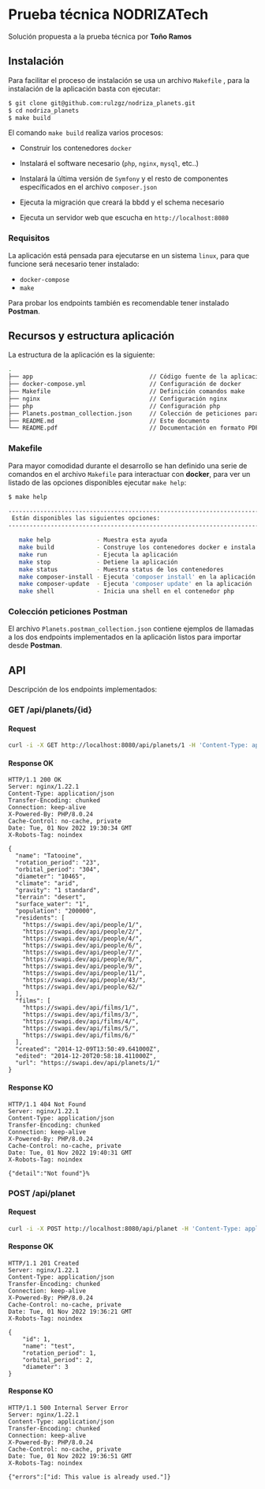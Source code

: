 # Prueba técnica NODRIZATech

Solución propuesta a la prueba técnica por **Toño Ramos**



## Instalación

Para facilitar el proceso de instalación se usa un archivo `Makefile` , para la instalación de la aplicación basta con ejecutar:

```bash
$ git clone git@github.com:rulzgz/nodriza_planets.git
$ cd nodriza_planets
$ make build
```



El comando `make build`  realiza varios procesos:

- Construir los contenedores `docker`

- Instalará el software necesario (`php`, `nginx`, `mysql`, etc..)

- Instalará la última versión de `Symfony` y el resto de componentes específicados en el archivo `composer.json`

- Ejecuta la migración que creará la bbdd y el schema necesario

- Ejecuta un servidor web que escucha en `http://localhost:8080`

  

### Requisitos

La aplicación está pensada para ejecutarse en un sistema `linux`, para que funcione será necesario tener instalado:

- `docker-compose`
- `make`

Para probar los endpoints también es recomendable tener instalado **Postman**.



## Recursos y estructura aplicación

La estructura de la aplicación es la siguiente:

```bash
.
├── app                                 // Código fuente de la aplicación
├── docker-compose.yml                  // Configuración de docker
├── Makefile                            // Definición comandos make
├── nginx                               // Configuración nginx
├── php                                 // Configuración php
├── Planets.postman_collection.json     // Colección de peticiones para Postman
├── README.md                           // Este documento
└── README.pdf                          // Documentación en formato PDF

```



### Makefile

Para mayor comodidad durante el desarrollo se han definido una serie de comandos en el archivo `Makefile` para interactuar con **docker**, para ver un listado de las opciones disponibles ejecutar `make help`:

```bash
$ make help

------------------------------------------------------------------------------------
 Están disponibles las siguientes opciones:
------------------------------------------------------------------------------------

   make help             - Muestra esta ayuda
   make build            - Construye los contenedores docker e instala la aplicación
   make run              - Ejecuta la aplicación
   make stop             - Detiene la aplicación
   make status           - Muestra status de los contenedores
   make composer-install - Ejecuta 'composer install' en la aplicación
   make composer-update  - Ejecuta 'composer update' en la aplicación
   make shell            - Inicia una shell en el contenedor php

```



### Colección peticiones Postman

El archivo `Planets.postman_collection.json` contiene ejemplos de llamadas a los dos endpoints implementados en la aplicación listos para importar desde **Postman**.



## API

Descripción de los endpoints implementados:



### GET /api/planets/{id}

#### Request

```bash
curl -i -X GET http://localhost:8080/api/planets/1 -H 'Content-Type: application/json'
```

#### Response OK

    HTTP/1.1 200 OK
    Server: nginx/1.22.1
    Content-Type: application/json
    Transfer-Encoding: chunked
    Connection: keep-alive
    X-Powered-By: PHP/8.0.24
    Cache-Control: no-cache, private
    Date: Tue, 01 Nov 2022 19:30:34 GMT
    X-Robots-Tag: noindex
    
    {
      "name": "Tatooine",
      "rotation_period": "23",
      "orbital_period": "304",
      "diameter": "10465",
      "climate": "arid",
      "gravity": "1 standard",
      "terrain": "desert",
      "surface_water": "1",
      "population": "200000",
      "residents": [
        "https://swapi.dev/api/people/1/",
        "https://swapi.dev/api/people/2/",
        "https://swapi.dev/api/people/4/",
        "https://swapi.dev/api/people/6/",
        "https://swapi.dev/api/people/7/",
        "https://swapi.dev/api/people/8/",
        "https://swapi.dev/api/people/9/",
        "https://swapi.dev/api/people/11/",
        "https://swapi.dev/api/people/43/",
        "https://swapi.dev/api/people/62/"
      ],
      "films": [
        "https://swapi.dev/api/films/1/",
        "https://swapi.dev/api/films/3/",
        "https://swapi.dev/api/films/4/",
        "https://swapi.dev/api/films/5/",
        "https://swapi.dev/api/films/6/"
      ],
      "created": "2014-12-09T13:50:49.641000Z",
      "edited": "2014-12-20T20:58:18.411000Z",
      "url": "https://swapi.dev/api/planets/1/"
    }

#### Response KO

```
HTTP/1.1 404 Not Found
Server: nginx/1.22.1
Content-Type: application/json
Transfer-Encoding: chunked
Connection: keep-alive
X-Powered-By: PHP/8.0.24
Cache-Control: no-cache, private
Date: Tue, 01 Nov 2022 19:40:31 GMT
X-Robots-Tag: noindex

{"detail":"Not found"}%
```



### POST /api/planet

#### Request

```bash
curl -i -X POST http://localhost:8080/api/planet -H 'Content-Type: application/json' -d '{"id": 1, "name": "test", "rotation_period": 1, "orbital_period": 2, "diameter": 3}'
```

#### Response OK

    HTTP/1.1 201 Created
    Server: nginx/1.22.1
    Content-Type: application/json
    Transfer-Encoding: chunked
    Connection: keep-alive
    X-Powered-By: PHP/8.0.24
    Cache-Control: no-cache, private
    Date: Tue, 01 Nov 2022 19:36:21 GMT
    X-Robots-Tag: noindex
    
    {
        "id": 1,
        "name": "test",
        "rotation_period": 1,
        "orbital_period": 2,
        "diameter": 3
    }

#### Response KO

```
HTTP/1.1 500 Internal Server Error
Server: nginx/1.22.1
Content-Type: application/json
Transfer-Encoding: chunked
Connection: keep-alive
X-Powered-By: PHP/8.0.24
Cache-Control: no-cache, private
Date: Tue, 01 Nov 2022 19:36:51 GMT
X-Robots-Tag: noindex

{"errors":["id: This value is already used."]}
```

